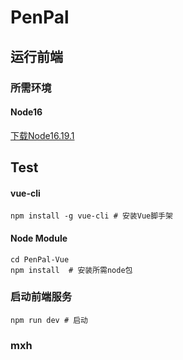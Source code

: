 # PenPal
## 运行前端

### 所需环境

#### Node16

[下载Node16.19.1](https://nodejs.org/download/release/v16.19.1/)



## Test

#### vue-cli

```shell
npm install -g vue-cli # 安装Vue脚手架
```

#### Node Module

```shell
cd PenPal-Vue
npm install  # 安装所需node包
```

### 启动前端服务

```
npm run dev # 启动
```

### mxh

